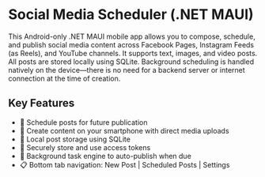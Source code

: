 # Social Media Scheduler (.NET MAUI)

This Android-only .NET MAUI mobile app allows you to compose, schedule, and publish social media content across Facebook Pages, Instagram Feeds (as Reels), and YouTube channels. It supports text, images, and video posts. All posts are stored locally using SQLite. Background scheduling is handled natively on the device—there is no need for a backend server or internet connection at the time of creation.

## Key Features

- 📅 Schedule posts for future publication
- 📱 Create content on your smartphone with direct media uploads
- 📂 Local post storage using SQLite
- 🔐 Securely store and use access tokens
- 🚀 Background task engine to auto-publish when due
- 📋 Bottom tab navigation: New Post | Scheduled Posts | Settings
